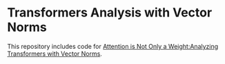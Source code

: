 # Transformers Analysis with Vector Norms

This repository includes code for [Attention is Not Only a Weight:Analyzing Transformers with Vector Norms](https://arxiv.org/abs/2004.10102).
